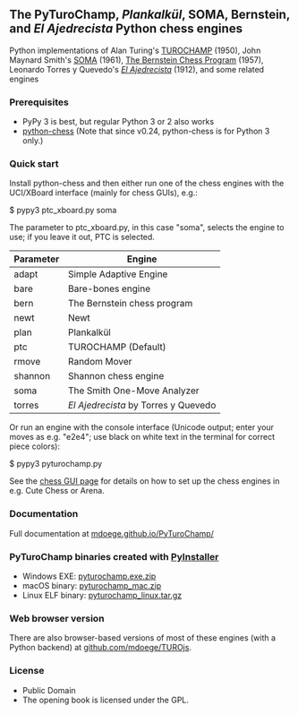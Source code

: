 ## The PyTuroChamp, *Plankalkül*, SOMA, Bernstein, and *El Ajedrecista* Python chess engines

Python implementations of Alan Turing's [TUROCHAMP](https://chessprogramming.org/Turochamp) (1950), John Maynard Smith's [SOMA](https://chessprogramming.org/SOMA) (1961), [The Bernstein Chess Program](https://chessprogramming.org/The_Bernstein_Chess_Program) (1957), Leonardo Torres y Quevedo's [*El Ajedrecista*](https://en.wikipedia.org/wiki/El_Ajedrecista) (1912), and some related engines

### Prerequisites

* PyPy 3 is best, but regular Python 3 or 2 also works
* [python-chess](https://github.com/niklasf/python-chess) (Note that since v0.24, python-chess is for Python 3 only.)

### Quick start

Install python-chess and then either run one of the chess engines with the UCI/XBoard interface (mainly for chess GUIs), e.g.:

 $ pypy3 ptc_xboard.py soma

The parameter to ptc_xboard.py, in this case "soma", selects the engine to use; if you leave it out, PTC is selected.

| Parameter | Engine |
| ---       | ---    |
| adapt     | Simple Adaptive Engine |
| bare      | Bare-bones engine |
| bern      | The Bernstein chess program |
| newt      | Newt |
| plan      | Plankalkül |
| ptc       | TUROCHAMP (Default) |
| rmove     | Random Mover |
| shannon   | Shannon chess engine |
| soma      | The Smith One-Move Analyzer |
| torres    | *El Ajedrecista* by Torres y Quevedo |

Or run an engine with the console interface (Unicode output; enter your moves as e.g. "e2e4"; use black on white text in the terminal for correct piece colors):

 $ pypy3 pyturochamp.py

See the [chess GUI page](http://mdoege.github.io/PyTuroChamp/gui.html) for details on how to set up the chess engines in e.g. Cute Chess or Arena.

### Documentation

Full documentation at [mdoege.github.io/PyTuroChamp/](http://mdoege.github.io/PyTuroChamp/)

### PyTuroChamp binaries created with [PyInstaller](https://github.com/pyinstaller/pyinstaller)

* Windows EXE: [pyturochamp.exe.zip](https://drive.google.com/open?id=1Tye_42KCrsTzMbKmUO6yp63CIGY5MJhn)
* macOS binary: [pyturochamp_mac.zip](https://drive.google.com/open?id=1OVESRVpugTCenzO6I6daIpQWPHlbr7wi)
* Linux ELF binary: [pyturochamp_linux.tar.gz](https://drive.google.com/open?id=1TrvkMkuuCsScVVR_PTzM_q5OmrOZZ5j0)

### Web browser version

There are also browser-based versions of most of these engines (with a Python backend) at [github.com/mdoege/TUROjs](https://github.com/mdoege/TUROjs).

### License

* Public Domain
* The opening book is licensed under the GPL.
